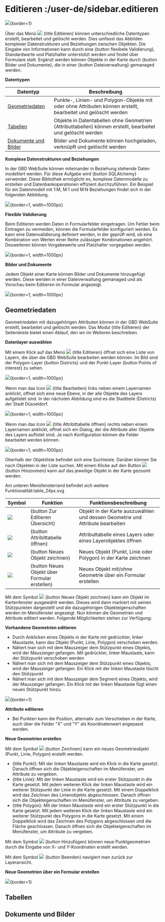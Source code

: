 # Editieren :/user-de/sidebar.editieren

![](editing.png){border=1}

Über das Menü ![](sharp-edit-24px.svg) {title Editieren} können unterschiedliche Datentypen erstellt, bearbeitet und gelöscht werden. Dies umfasst das Abbilden komplexer Datenstrukturen und Beziehungen zwischen Objekten. Die Eingabe von Informationen kann durch eine {button flexibele Validierung}, Standardwerte und Platzhalter unterstützt werden und findet über Formulare statt. Ergänzt werden können Objekte in der Karte durch {button Bilder und Dokumente}, die in einer {button Dateiverwaltung} gemanaged werden. 

**Datentypen**

| Datentyp					| Beschreibung                         										|
|-----------------------------------------------|---------------------------------------------------------------------------------------------------------------|
| [Geometriedaten](geometriedaten)		| Punkte-, Linien- und Polygon-Objekte mit oder ohne Attributen können erstellt, bearbeitet und gelöscht werden	|
| [Tabellen](tabellen)       			| Objekte in Datentabellen ohne Geometrien (Attributtabellen) können erstellt, bearbeitet und gelöscht werden	|
| [Dokumente und Bilder](dokumente-und-bilder)	| Bilder und Dokumente können hochgeladen, verknüpft und gelöscht werden					|

**Komplexe Datenstrukturen und Beziehungen**

In der GBD WebSuite können miteinander in Beziehung stehende Daten modelliert werden. Für diese Aufgabe wird {button SQLAlchemy} verwendet. Diese Bibliothek ermöglicht es, komplexe Datenmodelle zu erstellen und Datenbankoperationen effizient durchzuführen. Ein Beispiel für ein Datenmodell mit 1:M, M:1 und M:N Beziehungen findet sich in der folgenden Abbildung.

![](komplexe_beziehungen.png){border=1, width=1000px}

**Flexible Validierung**

Beim Editieren werden Daten in Formularfelder eingetragen. Um Fehler beim Eintragen zu vermeiden, können die Formularfelder konfiguriert werden. Es kann eine Datenvalidierung definiert werden, in der geprüft wird, ob eine Kombination von Werten einer Reihe zulässiger Kombinationen angehört. Desweiteren können Vorgabewerte und Platzhalter vorgegeben werden.

![](validierung_de.png){border=1, width=1000px}

**Bilder und Dokumente**

Jedem Objekt einer Karte können Bilder und Dokumente hinzugefügt werden. Diese werden in einer Dateiverwaltung gemanaged und als Vorschau beim Editieren im Formular angezeigt.

![](bilder_dokumente_de.png){border=1, width=1000px}

## Geometriedaten

Geometriedaten mit dazugehörigen Attributen können in der GBD WebSuite erstellt, bearbeitet und gelöscht werden. Das Modul {title Editieren} der Seitenleiste bietet einen Ablauf, den wir im Weiteren beschreiben. 

**Datenlayer auswählen**

Mit einem Klick auf das Menü ![](sharp-edit-24px.svg) {title Editieren} öffnet sich eine Liste von Layern, die über die GBD WebSuite bearbeiten werden können. Im Bild sind der Polygon-Layer {button Districts} und der Punkt-Layer {button Points of interest} zu sehen. 

![](digitalisieren1.png){border=1, width=1000px}

Wenn man das Icon ![](database_24px.svg) {title Bearbeiten} links neben einem Layernamen anklickt, offnet sich eine neue Ebene, in der alle Objekte des Layers aufgelistet sind. In der nächsten Abbildung sind es die Stadtteile (Districts) der Stadt Düsseldorf.

![](digitalisieren2.png){border=1, width=1000px}

Wenn man das Icon ![](table_24px.svg) {title Attribittabelle öffnen} rechts neben einem Layernamen anklickt, offnet sich ein Dialog, der die Attribute aller Objekte des Layers auflistet sind. Je nach Konfiguration können die Felder bearbeitet werden können.

![](digitalisieren4.png){border=1, width=1000px}

Oberhalb der Objektliste befindet sich eine Suchleiste. Darüber können Sie nach Objekten in der Liste suchen. Mit einem Klicke auf den Button ![](sharp-center_focus_weak-24px.svg) {button Hinzoomen} kann auf das jeweilige Objekt in der Karte gezoomt werden.

Am unteren Menüfensterrand befindet sich weitere Funktionalität:table_24px.svg

| Symbol				| Funktion             				| Funktionsbeschreibung	                					|
|---------------------------------------|-----------------------------------------------|-------------------------------------------------------------------------------|
| ![](database_24px.svg)		| {button Zur Editieren Übersicht}		| Objekt in der Karte auszuwählen und dessen Geometrie und Attribute bearbeiten	|
| ![](table_24px.svg)		   	| {button Attribittabelle öffnen}		| Attributtabelle eines Layers oder eines Layerobjektes öffnen			|
| ![](draw-black-24px.svg) 		| {button Neues Objekt zeichnen}		| Neues Objekt (Punkt, Linie oder Polygon) in der Karte zeichnen	    	|
| ![](sharp-control_point-24px.svg)	| {button Neues Objekt über Formular erstellen}	| Neues Objekt mit/ohne Geometrie über ein Formular erstellen   	 	|

Mit dem Symbol ![](draw-black-24px.svg) {button Neues Objekt zeichnen} kann ein Objekt im Kartenfenster ausgewählt werden. Dieses wird dann markiert mit seinen Stützpunkten dargestellt und die dazugehörigen Objekteigenschaften werden im Menüfenster angezeigt. Nun können die Geometrien und Attribute editiert werden. Folgende Möglichkeiten stehen zur Verfügung:

**Vorhandene Geometrien editieren**

* Durch Anklicken eines Objekts in der Karte mit gedrückter, linker Maustaste, kann das Objekt (Punkt, Linie, Polygon) verschoben werden.
* Nähert man sich mit dem Mauszeiger dem Stützpunkt eines Objekts, wird der Mauszeiger gefangen. Mit gedrückter, linker Maustaste, kann der Stützpunkt verschoben werden
* Nähert man sich mit dem Mauszeiger dem Stützpunkt eines Objekts, wird der Mauszeiger gefangen. Ein Klick mit der linken Maustaste löscht den Stützpunkt
* Nähert man sich mit dem Mauszeiger dem Segment eines Objekts, wird der Mauszeiger gefangen. Ein Klick mit der linken Maustaste fügt einen neuen Stützpunkt hinzu.

![](digitalisieren3.png){border=1}

**Attribute editieren**

* Bei Punkten kann die Position, alternativ zum Verschieben in der Karte, auch über die Felder "X" und "Y" als Koordinatenwert angepasst werden. 

**Neue Geometrien erstellen**

Mit dem Symbol ![](draw-black-24px.svg) {button Zeichnen} kann ein neues Geometrieobjekt (Punkt, Linie, Polygon) erstellt werden. 

* {title Punkt}: Mit der linken Maustaste wird ein Klick in die Karte gesetzt. Danach öffnen sich die Objekteigenschaften im Menüfenster, um Attribute zu vergeben.
* {title Linie}: Mit der linken Maustaste wird ein erster Stützpunkt in die Karte gesetzt. Mit jedem weiteren Klick der linken Maustaste wird ein weiterer Stützpunkt der Linie in die Karte gesetzt. Mit einem Doppelklick wird das Zeichnen des Linienobjekts abgeschlossen. Danach öffnen sich die Objekteigenschaften im Menüfenster, um Attribute zu vergeben.
* {title Polygon}: Mit der linken Maustaste wird ein erster Stützpunkt in die Karte gesetzt. Mit jedem weiteren Klick der linken Maustaste wird ein weiterer Stützpunkt des Polygons in die Karte gesetzt. Mit einem Doppelklick wird das Zeichnen des Polygons abgeschlossen und die Fläche geschlossen. Danach öffnen sich die Objekteigenschaften im Menüfenster, um Attribute zu vergeben.

Mit dem Symbol ![](sharp-control_point-24px.svg) {button Hinzufügen} können neue Punktgeometrien durch die Eingabe von X- und Y-Koordinaten erstellt werden. 

Mit dem Symbol ![](baseline-close-24px.svg) {button Beenden} navigiert man zurück zur Layeransicht.

**Neue Geometrien über ein Formular erstellen**

![](geometrie_mit_texteditor.png){border=1}


## Tabellen


## Dokumente und Bilder


